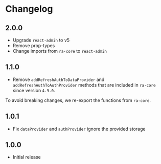 # Changelog

## 2.0.0

-   Upgrade `react-admin` to v5
-   Remove prop-types
-   Change imports from `ra-core` to `react-admin`

## 1.1.0

-   Remove `addRefreshAuthToDataProvider` and `addRefreshAuthToAuthProvider` methods that are included in `ra-core` since version `4.9.0`. 

To avoid breaking changes, we re-export the functions from `ra-core`.

## 1.0.1

-   Fix `dataProvider` and `authProvider` ignore the provided storage

## 1.0.0

-   Initial release
